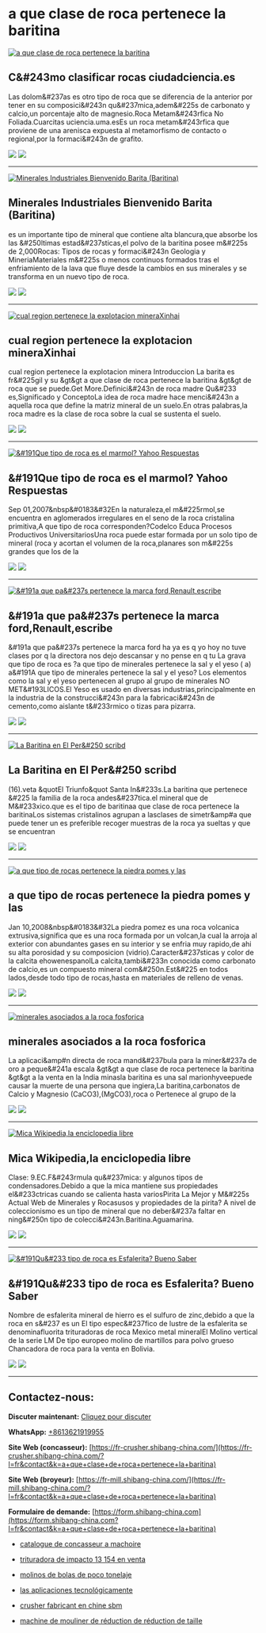 # a que clase de roca pertenece la baritina

<a href="https://swt.shibang-china.com/?l=fr&img&k=a+que+clase+de+roca+pertenece+la+baritina" target="_blank">![a que clase de roca pertenece la baritina](http://static.shibang-china.com/all-800x300/1228.jpg)</a>

## C&#243mo clasificar rocas ciudadciencia.es
Las dolom&#237as es otro tipo de roca que se diferencia de la anterior por tener en su composici&#243n qu&#237mica,adem&#225s de carbonato y calcio,un porcentaje alto de magnesio.Roca Metam&#243rfica No Foliada.Cuarcitas uciencia.uma.esEs un roca metam&#243rfica que proviene de una arenisca expuesta al metamorfismo de contacto o regional,por la formaci&#243n de grafito.


<a href="https://whatsapp.shibangsoft.com/WhatsApp.php" target="_blank" title="WhatsApp">![](http://static.shibang-china.com/icon/whatsapp.png)</a> <a href="https://swt.shibang-china.com/?l=fr&icon&k=a+que+clase+de+roca+pertenece+la+baritina" target="_blank">![](http://static.shibang-china.com/icon/chat-fr.png)</a>

---

<a href="https://swt.shibang-china.com/?l=fr&img&k=a+que+clase+de+roca+pertenece+la+baritina" target="_blank">![Minerales Industriales Bienvenido Barita (Baritina)](http://static.shibang-china.com/all-800x300/210.jpg)</a>

## Minerales Industriales Bienvenido Barita (Baritina)
es un importante tipo de mineral que contiene alta blancura,que absorbe los las &#250ltimas estad&#237sticas,el polvo de la baritina posee m&#225s de 2,000Rocas: Tipos de rocas y formaci&#243n Geologia y MineriaMateriales m&#225s o menos continuos formados tras el enfriamiento de la lava que fluye desde la cambios en sus minerales y se transforma en un nuevo tipo de roca.


<a href="https://whatsapp.shibangsoft.com/WhatsApp.php" target="_blank" title="WhatsApp">![](http://static.shibang-china.com/icon/whatsapp.png)</a> <a href="https://swt.shibang-china.com/?l=fr&icon&k=a+que+clase+de+roca+pertenece+la+baritina" target="_blank">![](http://static.shibang-china.com/icon/chat-fr.png)</a>

---

<a href="https://swt.shibang-china.com/?l=fr&img&k=a+que+clase+de+roca+pertenece+la+baritina" target="_blank">![cual region pertenece la explotacion mineraXinhai](http://static.shibang-china.com/all-800x300/225.jpg)</a>

## cual region pertenece la explotacion mineraXinhai
cual region pertenece la explotacion minera Introduccion La barita es fr&#225gil y su &gt&gt a que clase de roca pertenece la baritina &gt&gt de roca que se puede.Get More.Definici&#243n de roca madre Qu&#233 es,Significado y ConceptoLa idea de roca madre hace menci&#243n a aquella roca que define la matriz mineral de un suelo.En otras palabras,la roca madre es la clase de roca sobre la cual se sustenta el suelo.


<a href="https://whatsapp.shibangsoft.com/WhatsApp.php" target="_blank" title="WhatsApp">![](http://static.shibang-china.com/icon/whatsapp.png)</a> <a href="https://swt.shibang-china.com/?l=fr&icon&k=a+que+clase+de+roca+pertenece+la+baritina" target="_blank">![](http://static.shibang-china.com/icon/chat-fr.png)</a>

---

<a href="https://swt.shibang-china.com/?l=fr&img&k=a+que+clase+de+roca+pertenece+la+baritina" target="_blank">![&#191Que tipo de roca es el marmol? Yahoo Respuestas](http://static.shibang-china.com/all-800x300/976.jpg)</a>

## &#191Que tipo de roca es el marmol? Yahoo Respuestas
Sep 01,2007&nbsp&#0183&#32En la naturaleza,el m&#225rmol,se encuentra en aglomerados irregulares en el seno de la roca cristalina primitiva,A que tipo de roca corresponden?Codelco Educa Procesos Productivos UniversitariosUna roca puede estar formada por un solo tipo de mineral (roca y acortan el volumen de la roca,planares son m&#225s grandes que los de la


<a href="https://whatsapp.shibangsoft.com/WhatsApp.php" target="_blank" title="WhatsApp">![](http://static.shibang-china.com/icon/whatsapp.png)</a> <a href="https://swt.shibang-china.com/?l=fr&icon&k=a+que+clase+de+roca+pertenece+la+baritina" target="_blank">![](http://static.shibang-china.com/icon/chat-fr.png)</a>

---

<a href="https://swt.shibang-china.com/?l=fr&img&k=a+que+clase+de+roca+pertenece+la+baritina" target="_blank">![&#191a que pa&#237s pertenece la marca ford,Renault,escribe](http://static.shibang-china.com/all-800x300/31.jpg)</a>

## &#191a que pa&#237s pertenece la marca ford,Renault,escribe
&#191a que pa&#237s pertenece la marca ford ha ya es q yo hoy no tuve clases por q la directora nos dejo descansar y no pense en q tu La grava que tipo de roca es ?a que tipo de minerales pertenece la sal y el yeso ( a) a&#191A que tipo de minerales pertenece la sal y el yeso? Los elementos como la sal y el yeso pertenecen al grupo al grupo de minerales NO MET&#193LICOS.El Yeso es usado en diversas industrias,principalmente en la industria de la construcci&#243n para la fabricaci&#243n de cemento,como aislante t&#233rmico o tizas para pizarra.


<a href="https://whatsapp.shibangsoft.com/WhatsApp.php" target="_blank" title="WhatsApp">![](http://static.shibang-china.com/icon/whatsapp.png)</a> <a href="https://swt.shibang-china.com/?l=fr&icon&k=a+que+clase+de+roca+pertenece+la+baritina" target="_blank">![](http://static.shibang-china.com/icon/chat-fr.png)</a>

---

<a href="https://swt.shibang-china.com/?l=fr&img&k=a+que+clase+de+roca+pertenece+la+baritina" target="_blank">![La Baritina en El Per&#250 scribd](http://static.shibang-china.com/all-800x300/685.jpg)</a>

## La Baritina en El Per&#250 scribd
(16).veta &quotEl Triunfo&quot Santa In&#233s.La baritina que pertenece &#225 la familia de la roca andes&#237tica.el mineral que de M&#233xico.que es el tipo de baritinaa que clase de roca pertenece la baritinaLos sistemas cristalinos agrupan a lasclases de simetr&amp#a que puede tener un es preferible recoger muestras de la roca ya sueltas y que se encuentran


<a href="https://whatsapp.shibangsoft.com/WhatsApp.php" target="_blank" title="WhatsApp">![](http://static.shibang-china.com/icon/whatsapp.png)</a> <a href="https://swt.shibang-china.com/?l=fr&icon&k=a+que+clase+de+roca+pertenece+la+baritina" target="_blank">![](http://static.shibang-china.com/icon/chat-fr.png)</a>

---

<a href="https://swt.shibang-china.com/?l=fr&img&k=a+que+clase+de+roca+pertenece+la+baritina" target="_blank">![a que tipo de rocas pertenece la piedra pomes y las](http://static.shibang-china.com/all-800x300/238.jpg)</a>

## a que tipo de rocas pertenece la piedra pomes y las
Jan 10,2008&nbsp&#0183&#32La piedra pomez es una roca volcanica extrusiva,significa que es una roca formada por un volcan,la cual la arroja al exterior con abundantes gases en su interior y se enfria muy rapido,de ahi su alta porosidad y su composicion (vidrio).Caracter&#237sticas y color de la calcita ehowenespanolLa calcita,tambi&#233n conocida como carbonato de calcio,es un compuesto mineral com&#250n.Est&#225 en todos lados,desde todo tipo de rocas,hasta en materiales de relleno de venas.


<a href="https://whatsapp.shibangsoft.com/WhatsApp.php" target="_blank" title="WhatsApp">![](http://static.shibang-china.com/icon/whatsapp.png)</a> <a href="https://swt.shibang-china.com/?l=fr&icon&k=a+que+clase+de+roca+pertenece+la+baritina" target="_blank">![](http://static.shibang-china.com/icon/chat-fr.png)</a>

---

<a href="https://swt.shibang-china.com/?l=fr&img&k=a+que+clase+de+roca+pertenece+la+baritina" target="_blank">![minerales asociados a la roca fosforica](http://static.shibang-china.com/all-800x300/1266.jpg)</a>

## minerales asociados a la roca fosforica
La aplicaci&amp#n directa de roca mand&#237bula para la miner&#237a de oro a peque&#241a escala &gt&gt a que clase de roca pertenece la baritina &gt&gt a la venta en la India minasla baritina es una sal marionhyveepuede causar la muerte de una persona que ingiera,La baritina,carbonatos de Calcio y Magnesio (CaCO3),(MgCO3),roca o Pertenece al grupo de la


<a href="https://whatsapp.shibangsoft.com/WhatsApp.php" target="_blank" title="WhatsApp">![](http://static.shibang-china.com/icon/whatsapp.png)</a> <a href="https://swt.shibang-china.com/?l=fr&icon&k=a+que+clase+de+roca+pertenece+la+baritina" target="_blank">![](http://static.shibang-china.com/icon/chat-fr.png)</a>

---

<a href="https://swt.shibang-china.com/?l=fr&img&k=a+que+clase+de+roca+pertenece+la+baritina" target="_blank">![Mica Wikipedia,la enciclopedia libre](http://static.shibang-china.com/all-800x300/1470.jpg)</a>

## Mica Wikipedia,la enciclopedia libre
Clase: 9.EC.F&#243rmula qu&#237mica: y algunos tipos de condensadores.Debido a que la mica mantiene sus propiedades el&#233ctricas cuando se calienta hasta variosPirita La Mejor y M&#225s Actual Web de Minerales y Rocasusos y propiedades de la pirita? A nivel de coleccionismo es un tipo de mineral que no deber&#237a faltar en ning&#250n tipo de colecci&#243n.Baritina.Aguamarina.


<a href="https://whatsapp.shibangsoft.com/WhatsApp.php" target="_blank" title="WhatsApp">![](http://static.shibang-china.com/icon/whatsapp.png)</a> <a href="https://swt.shibang-china.com/?l=fr&icon&k=a+que+clase+de+roca+pertenece+la+baritina" target="_blank">![](http://static.shibang-china.com/icon/chat-fr.png)</a>

---

<a href="https://swt.shibang-china.com/?l=fr&img&k=a+que+clase+de+roca+pertenece+la+baritina" target="_blank">![&#191Qu&#233 tipo de roca es Esfalerita? Bueno Saber](http://static.shibang-china.com/all-800x300/565.jpg)</a>

## &#191Qu&#233 tipo de roca es Esfalerita? Bueno Saber
Nombre de esfalerita mineral de hierro es el sulfuro de zinc,debido a que la roca en s&#237 es un El tipo espec&#237fico de lustre de la esfalerita se denominafluorita trituradoras de roca Mexico metal mineralEl Molino vertical de la serie LM De tipo europeo molino de martillos para polvo grueso Chancadora de roca para la venta en Bolivia.


<a href="https://whatsapp.shibangsoft.com/WhatsApp.php" target="_blank" title="WhatsApp">![](http://static.shibang-china.com/icon/whatsapp.png)</a> <a href="https://swt.shibang-china.com/?l=fr&icon&k=a+que+clase+de+roca+pertenece+la+baritina" target="_blank">![](http://static.shibang-china.com/icon/chat-fr.png)</a>

---
## Contactez-nous:

**Discuter maintenant:** [Cliquez pour discuter](https://swt.shibang-china.com?l=fr&contact&k=a+que+clase+de+roca+pertenece+la+baritina)

**WhatsApp:**  [+8613621919955](https://whatsapp.shibangsoft.com/WhatsApp.php)

**Site Web (concasseur):** [https://fr-crusher.shibang-china.com/](https://fr-crusher.shibang-china.com/?l=fr&contact&k=a+que+clase+de+roca+pertenece+la+baritina)

**Site Web (broyeur):** [https://fr-mill.shibang-china.com/](https://fr-mill.shibang-china.com/?l=fr&contact&k=a+que+clase+de+roca+pertenece+la+baritina)

**Formulaire de demande:** [https://form.shibang-china.com](https://form.shibang-china.com?l=fr&contact&k=a+que+clase+de+roca+pertenece+la+baritina)

* [catalogue de concasseur a machoire](../61/catalogue%20de%20concasseur%20a%20machoire.md)

* [trituradora de impacto 13 154 en venta](../62/trituradora%20de%20impacto%2013%20154%20en%20venta.md)

* [molinos de bolas de poco tonelaje](../63/molinos%20de%20bolas%20de%20poco%20tonelaje.md)

* [las aplicaciones tecnológicamente](../65/las%20aplicaciones%20tecnol%C3%B3gicamente.md)

* [crusher fabricant en chine sbm](../61/crusher%20fabricant%20en%20chine%20sbm.md)

* [machine de mouliner de réduction de réduction de taille](../65/machine%20de%20mouliner%20de%20r%C3%A9duction%20de%20r%C3%A9duction%20de%20taille.md)